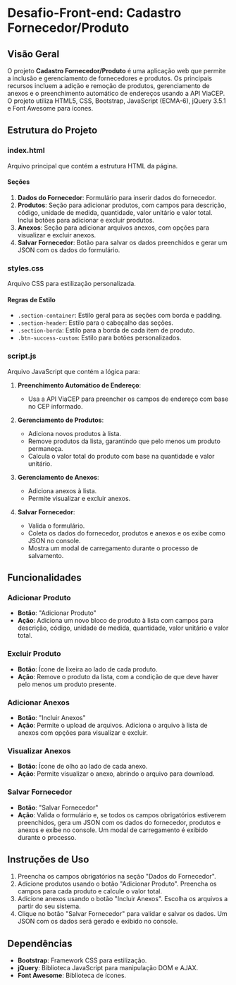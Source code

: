 # Desafio-Front-end: Cadastro Fornecedor/Produto

## Visão Geral

O projeto **Cadastro Fornecedor/Produto** é uma aplicação web que permite a inclusão e gerenciamento de fornecedores e produtos. Os principais recursos incluem a adição e remoção de produtos, gerenciamento de anexos e o preenchimento automático de endereços usando a API ViaCEP. O projeto utiliza HTML5, CSS, Bootstrap, JavaScript (ECMA-6), jQuery 3.5.1 e Font Awesome para ícones.

## Estrutura do Projeto

### index.html

Arquivo principal que contém a estrutura HTML da página.

#### Seções

1. **Dados do Fornecedor**: Formulário para inserir dados do fornecedor.
2. **Produtos**: Seção para adicionar produtos, com campos para descrição, código, unidade de medida, quantidade, valor unitário e valor total. Inclui botões para adicionar e excluir produtos.
3. **Anexos**: Seção para adicionar arquivos anexos, com opções para visualizar e excluir anexos.
4. **Salvar Fornecedor**: Botão para salvar os dados preenchidos e gerar um JSON com os dados do formulário.

### styles.css

Arquivo CSS para estilização personalizada.

#### Regras de Estilo

- `.section-container`: Estilo geral para as seções com borda e padding.
- `.section-header`: Estilo para o cabeçalho das seções.
- `.section-borda`: Estilo para a borda de cada item de produto.
- `.btn-success-custom`: Estilo para botões personalizados.

### script.js

Arquivo JavaScript que contém a lógica para:

1. **Preenchimento Automático de Endereço**:
    - Usa a API ViaCEP para preencher os campos de endereço com base no CEP informado.

2. **Gerenciamento de Produtos**:
    - Adiciona novos produtos à lista.
    - Remove produtos da lista, garantindo que pelo menos um produto permaneça.
    - Calcula o valor total do produto com base na quantidade e valor unitário.

3. **Gerenciamento de Anexos**:
    - Adiciona anexos à lista.
    - Permite visualizar e excluir anexos.

4. **Salvar Fornecedor**:
    - Valida o formulário.
    - Coleta os dados do fornecedor, produtos e anexos e os exibe como JSON no console.
    - Mostra um modal de carregamento durante o processo de salvamento.

## Funcionalidades

### Adicionar Produto

- **Botão**: "Adicionar Produto"
- **Ação**: Adiciona um novo bloco de produto à lista com campos para descrição, código, unidade de medida, quantidade, valor unitário e valor total.

### Excluir Produto

- **Botão**: Ícone de lixeira ao lado de cada produto.
- **Ação**: Remove o produto da lista, com a condição de que deve haver pelo menos um produto presente.

### Adicionar Anexos

- **Botão**: "Incluir Anexos"
- **Ação**: Permite o upload de arquivos. Adiciona o arquivo à lista de anexos com opções para visualizar e excluir.

### Visualizar Anexos

- **Botão**: Ícone de olho ao lado de cada anexo.
- **Ação**: Permite visualizar o anexo, abrindo o arquivo para download.

### Salvar Fornecedor

- **Botão**: "Salvar Fornecedor"
- **Ação**: Valida o formulário e, se todos os campos obrigatórios estiverem preenchidos, gera um JSON com os dados do fornecedor, produtos e anexos e exibe no console. Um modal de carregamento é exibido durante o processo.

## Instruções de Uso

1. Preencha os campos obrigatórios na seção "Dados do Fornecedor".
2. Adicione produtos usando o botão "Adicionar Produto". Preencha os campos para cada produto e calcule o valor total.
3. Adicione anexos usando o botão "Incluir Anexos". Escolha os arquivos a partir do seu sistema.
4. Clique no botão "Salvar Fornecedor" para validar e salvar os dados. Um JSON com os dados será gerado e exibido no console.

## Dependências

- **Bootstrap**: Framework CSS para estilização.
- **jQuery**: Biblioteca JavaScript para manipulação DOM e AJAX.
- **Font Awesome**: Biblioteca de ícones.
 
